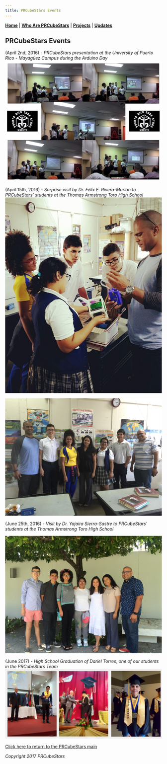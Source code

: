 ```yaml
---
title: PRCubeStars Events
---  
```



[**Home**](https://friveramariani.github.io/PRCubeStars/) | [**Who Are PRCubeStars**](https://friveramariani.github.io/PRCubeStars/about) | [**Projects**](https://friveramariani.github.io/PRCubeStars/projects) | [**Updates**](https://friveramariani.github.io/PRCubeStars/updates) 

## PRCubeStars Events

(April 2nd, 2016) - *PRCubeStars presentation at the University of Puerto Rico - Mayagüez Campus during the Arduino Day*
<img src="Images/Presentation-PRCubeStars-1.jpg" alt="hi" class="inline"/>



(April 15th, 2016) - *Surprise visit by Dr. Félix E. Rivera-Marian to PRCubeStars' students at the Thomas Armstrong Toro High School*
<img src="Images/IMG-3060.JPG" alt="hi" class="inline"/>

<img src="Images/IMG-3059.JPG" alt="hi" class="inline"/>



(June 25th, 2016) - *Visit by Dr. Yajaira Sierra-Sastre to PRCubeStars' students at the Thomas Armstrong Toro High School*

<img src="Images/IMG-2166.JPG" alt="hi" class="inline"/>


(June 2017) - *High School Graduation of Dariel Torres, one of our students in the PRCubeStars Team*
<img src="Images/Dariel-Graduation.jpg" alt="hi" class="inline"/>

[Click here to return to the PRCubeStars main](https://friveramariani.github.io/PRCubeStars/)

*Copyright 2017 PRCubeStars*
